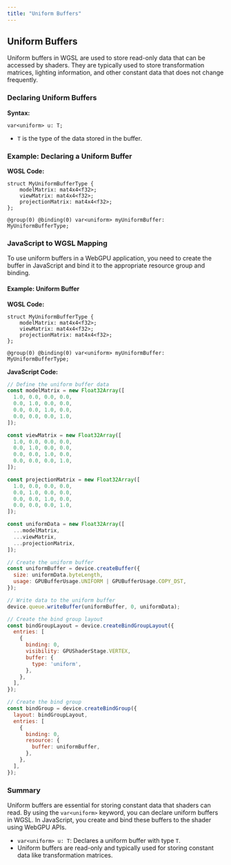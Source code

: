 ```yaml
---
title: "Uniform Buffers"
---
```


## Uniform Buffers

Uniform buffers in WGSL are used to store read-only data that can be accessed by shaders. They are typically used to store transformation matrices, lighting information, and other constant data that does not change frequently.

### Declaring Uniform Buffers

**Syntax:**
```wgsl
var<uniform> u: T;
```

- `T` is the type of the data stored in the buffer.

### Example: Declaring a Uniform Buffer

**WGSL Code:**
```wgsl
struct MyUniformBufferType {
    modelMatrix: mat4x4<f32>;
    viewMatrix: mat4x4<f32>;
    projectionMatrix: mat4x4<f32>;
};

@group(0) @binding(0) var<uniform> myUniformBuffer: MyUniformBufferType;
```

### JavaScript to WGSL Mapping

To use uniform buffers in a WebGPU application, you need to create the buffer in JavaScript and bind it to the appropriate resource group and binding.

#### Example: Uniform Buffer

**WGSL Code:**
```wgsl
struct MyUniformBufferType {
    modelMatrix: mat4x4<f32>;
    viewMatrix: mat4x4<f32>;
    projectionMatrix: mat4x4<f32>;
};

@group(0) @binding(0) var<uniform> myUniformBuffer: MyUniformBufferType;
```

**JavaScript Code:**
```javascript
// Define the uniform buffer data
const modelMatrix = new Float32Array([
  1.0, 0.0, 0.0, 0.0,
  0.0, 1.0, 0.0, 0.0,
  0.0, 0.0, 1.0, 0.0,
  0.0, 0.0, 0.0, 1.0,
]);

const viewMatrix = new Float32Array([
  1.0, 0.0, 0.0, 0.0,
  0.0, 1.0, 0.0, 0.0,
  0.0, 0.0, 1.0, 0.0,
  0.0, 0.0, 0.0, 1.0,
]);

const projectionMatrix = new Float32Array([
  1.0, 0.0, 0.0, 0.0,
  0.0, 1.0, 0.0, 0.0,
  0.0, 0.0, 1.0, 0.0,
  0.0, 0.0, 0.0, 1.0,
]);

const uniformData = new Float32Array([
  ...modelMatrix,
  ...viewMatrix,
  ...projectionMatrix,
]);

// Create the uniform buffer
const uniformBuffer = device.createBuffer({
  size: uniformData.byteLength,
  usage: GPUBufferUsage.UNIFORM | GPUBufferUsage.COPY_DST,
});

// Write data to the uniform buffer
device.queue.writeBuffer(uniformBuffer, 0, uniformData);

// Create the bind group layout
const bindGroupLayout = device.createBindGroupLayout({
  entries: [
    {
      binding: 0,
      visibility: GPUShaderStage.VERTEX,
      buffer: {
        type: 'uniform',
      },
    },
  ],
});

// Create the bind group
const bindGroup = device.createBindGroup({
  layout: bindGroupLayout,
  entries: [
    {
      binding: 0,
      resource: {
        buffer: uniformBuffer,
      },
    },
  ],
});
```

### Summary

Uniform buffers are essential for storing constant data that shaders can read. By using the `var<uniform>` keyword, you can declare uniform buffers in WGSL. In JavaScript, you create and bind these buffers to the shader using WebGPU APIs.

* `var<uniform> u: T`: Declares a uniform buffer with type `T`.
* Uniform buffers are read-only and typically used for storing constant data like transformation matrices.
